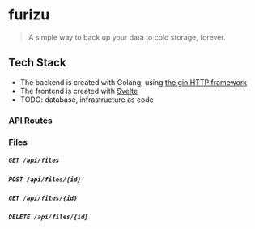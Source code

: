 # furizu

> A simple way to back up your data to cold storage, forever.


## Tech Stack

* The backend is created with Golang, using [the gin HTTP framework](https://github.com/gin-gonic/gin)
* The frontend is created with [Svelte](https://svelte.dev/)
* TODO: database, infrastructure as code


### API Routes

### Files
##### `GET /api/files`
##### `POST /api/files/{id}`
##### `GET /api/files/{id}`
##### `DELETE /api/files/{id}`





